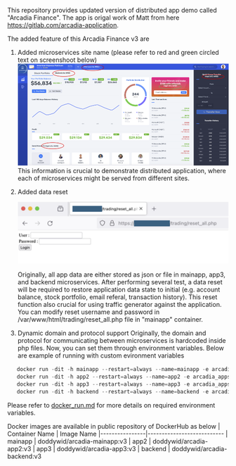 This repository provides updated version of distributed app demo called "Arcadia Finance".
The app is origal work of Matt from here https://gitlab.com/arcadia-application.

The added feature of this Arcadia Finance v3 are 
1. Added microservices site name (please refer to red and green circled text on screenshoot below)
   ![alt text](https://github.com/doddywid/doddywid-demo-app-arcadia-finance-v3/blob/main/arcadia-with-app-site-info.png)
   This information is crucial to demonstrate distributed application, where each of microservices might be served from different sites.
   
2. Added data reset
   
   ![alt text](https://github.com/doddywid/doddywid-demo-app-arcadia-finance-v3/blob/main/arcadia-reset-all.png)
   
   Originally, all app data are either stored as json or file in mainapp, app3, and backend microservices. After performing several test, a data reset will be required to restore application data state to initial (e.g. account balance, stock portfolio, email referal, transaction history). This reset function also crucial for using traffic generator against the application.
   You can modify reset username and password in /var/www/html/trading/reset_all.php file in "mainapp" container.
   
4. Dynamic domain and protocol support
   Originally, the domain and protocol for communicating between microservices is hardcoded inside php files. Now, you can set them through environment variables.
   Below are example of running with custom evironment variables
```python
   docker run -dit -h mainapp --restart=always --name=mainapp -e arcadia_appsite="aws2" -e arcadia_proto="https://" -e arcadia_domain="arcadia.f5poc.id" -p 80:80 doddywid/arcadia-mainapp:v3
   docker run -dit -h app2 --restart=always --name=app2 -e arcadia_appsite="aws2" -e arcadia_proto="https://" -e arcadia_domain="arcadia.f5poc.id" -p 81:80 doddywid/arcadia-app2:v3
   docker run -dit -h app3 --restart=always --name=app3 -e arcadia_appsite="aws2" -e arcadia_proto="https://" -e arcadia_domain="arcadia.f5poc.id" -p 82:80 doddywid/arcadia-app3:v3
   docker run -dit -h backend --restart=always --name=backend -e arcadia_appsite="aws2" -e arcadia_proto="https://" -e arcadia_domain="arcadia.f5poc.id" -p 83:80 doddywid/arcadia-backend:v3
```
   Please refer to [docker_run.md](https://github.com/doddywid/doddywid-demo-app-arcadia-finance-v3/blob/main/docker_run.md) for more details on required environment variables.



Docker images are available in public repository of DockerHub as below
| Container Name | Image Name 
|----------------|---------------------------
| mainapp        | doddywid/arcadia-mainapp:v3
| app2           | doddywid/arcadia-app2:v3
| app3           | doddywid/arcadia-app3:v3
| backend        | doddywid/arcadia-backend:v3
